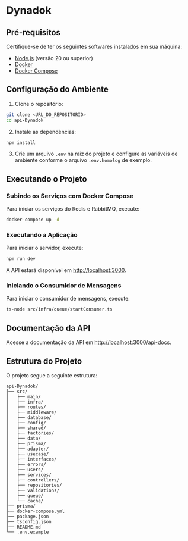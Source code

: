 # Dynadok

## Pré-requisitos

Certifique-se de ter os seguintes softwares instalados em sua máquina:

- [Node.js](https://nodejs.org/) (versão 20 ou superior)
- [Docker](https://www.docker.com/)
- [Docker Compose](https://docs.docker.com/compose/)

## Configuração do Ambiente

1. Clone o repositório:

```bash
git clone <URL_DO_REPOSITORIO>
cd api-Dynadok
```

2. Instale as dependências:

```bash
npm install
```

3. Crie um arquivo `.env` na raiz do projeto e configure as variáveis de ambiente conforme o arquivo `.env.homolog` de exemplo.

## Executando o Projeto

### Subindo os Serviços com Docker Compose

Para iniciar os serviços do Redis e RabbitMQ, execute:

```bash
docker-compose up -d
```

### Executando a Aplicação

Para iniciar o servidor, execute:

```bash
npm run dev
```

A API estará disponível em [http://localhost:3000](http://localhost:3000).

### Iniciando o Consumidor de Mensagens

Para iniciar o consumidor de mensagens, execute:

```bash
ts-node src/infra/queue/startConsumer.ts
```

## Documentação da API

Acesse a documentação da API em [http://localhost:3000/api-docs](http://localhost:3000/api-docs).

## Estrutura do Projeto

O projeto segue a seguinte estrutura:

```
api-Dynadok/
├── src/
│   ├── main/
│   ├── infra/
│   ├── routes/
│   ├── middleware/
│   ├── database/
│   ├── config/
│   ├── shared/
│   ├── factories/
│   ├── data/
│   ├── prisma/
│   ├── adapter/
│   ├── usecase/
│   ├── interfaces/
│   ├── errors/
│   ├── users/
│   ├── services/
│   ├── controllers/
│   ├── repositories/
│   ├── validations/
│   ├── queue/
│   └── cache/
├── prisma/
├── docker-compose.yml
├── package.json
├── tsconfig.json
├── README.md
└── .env.example
```
